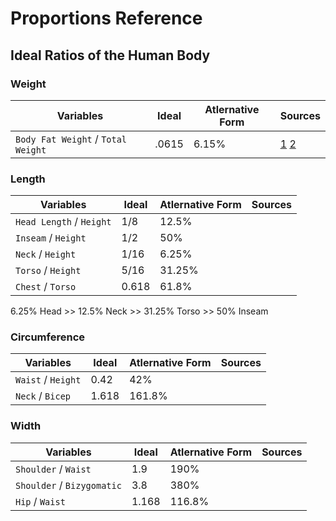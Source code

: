 # Proportions Reference


<!-- ## The Golden Ratio

The golden ratio is a special number approximately equal to 1.618033988749895. It appears many times in geometry, art, architecture and other areas. The golden ratio also appears in the human body. The golden ratio is often called the "divine proportion," because of its frequency in the natural world. The golden ratio is the ratio of 1 to 1.618. -->

## Ideal Ratios of the Human Body

### Weight

| Variables | Ideal | Atlernative Form | Sources |
| --- | --- | --- | --- |
`Body Fat Weight` / `Total Weight` | .0615 | 6.15% | [1](https://www.ncbi.nlm.nih.gov/pmc/articles/PMC3650500/) [2](https://www.ncbi.nlm.nih.gov/pmc/articles/PMC3074666/) |

### Length

| Variables | Ideal | Atlernative Form | Sources |
| --- | --- | --- | --- |
`Head Length` / `Height` | 1/8 | 12.5% | |
`Inseam` / `Height` | 1/2 | 50% | |
`Neck` / `Height` | 1/16 | 6.25% | |
`Torso` / `Height` | 5/16 | 31.25% | |
`Chest` / `Torso` | 0.618 | 61.8% | |


6.25% Head >> 12.5% Neck >> 31.25% Torso >> 50% Inseam

### Circumference

| Variables | Ideal | Atlernative Form | Sources |
| --- | --- | --- | --- |
`Waist` / `Height` | 0.42 | 42% | |
`Neck` / `Bicep` | 1.618 | 161.8% | |

### Width

| Variables | Ideal | Atlernative Form | Sources |
| --- | --- | --- | --- |
`Shoulder` / `Waist` | 1.9 | 190% | |
`Shoulder` / `Bizygomatic` | 3.8 | 380% | |
`Hip` / `Waist` | 1.168 | 116.8% | |


